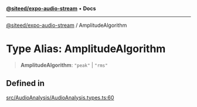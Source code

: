 [**@siteed/expo-audio-stream**](../README.md) • **Docs**

***

[@siteed/expo-audio-stream](../README.md) / AmplitudeAlgorithm

# Type Alias: AmplitudeAlgorithm

> **AmplitudeAlgorithm**: `"peak"` \| `"rms"`

## Defined in

[src/AudioAnalysis/AudioAnalysis.types.ts:60](https://github.com/deeeed/expo-audio-stream/blob/e07104426a679ae0452b04256abae5b2c5b55c7c/packages/expo-audio-stream/src/AudioAnalysis/AudioAnalysis.types.ts#L60)
